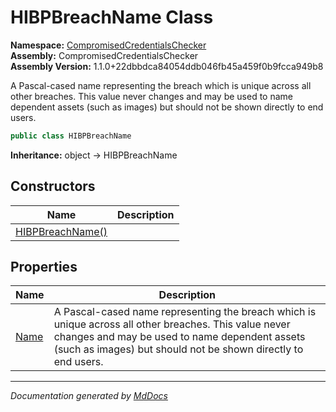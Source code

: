 ﻿<!--  
  <auto-generated>   
    The contents of this file were generated by a tool.  
    Changes to this file may be list if the file is regenerated  
  </auto-generated>   
-->

# HIBPBreachName Class

**Namespace:** [CompromisedCredentialsChecker](../index.md)  
**Assembly:** CompromisedCredentialsChecker  
**Assembly Version:** 1.1.0+22dbbdca84054ddb046fb45a459f0b9fcca949b8

A Pascal\-cased name representing the breach which is unique across all other breaches. This value never changes and may be used to name dependent assets (such as images) but should not be shown directly to end users.

```csharp
public class HIBPBreachName
```

**Inheritance:** object → HIBPBreachName

## Constructors

| Name                                      | Description |
| ----------------------------------------- | ----------- |
| [HIBPBreachName()](constructors/index.md) |             |

## Properties

| Name                       | Description                                                                                                                                                                                                               |
| -------------------------- | ------------------------------------------------------------------------------------------------------------------------------------------------------------------------------------------------------------------------- |
| [Name](properties/Name.md) | A Pascal\-cased name representing the breach which is unique across all other breaches. This value never changes and may be used to name dependent assets (such as images) but should not be shown directly to end users. |

___

*Documentation generated by [MdDocs](https://github.com/ap0llo/mddocs)*

